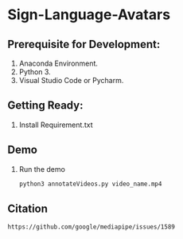 # Sign-Language-Avatars

## Prerequisite for Development:

1. Anaconda Environment.
2. Python 3.
3. Visual Studio Code or Pycharm.

## Getting Ready:
1. Install Requirement.txt

## Demo
1. Run the demo
    ```sh
    python3 annotateVideos.py video_name.mp4
    ```

## Citation
    https://github.com/google/mediapipe/issues/1589
